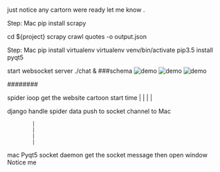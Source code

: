 ###
just notice any cartorn were ready let me know .

Step: Mac
pip install scrapy

cd ${project}
scrapy crawl quotes -o  output.json


Step: Mac
pip install virtualenv
virtualenv venv/bin/activate
pip3.5 install  pyqt5

start websocket server
./chat &
###schema
![demo](https://github.com/jinjin123/GetReady/cartoon.png)
![demo](https://github.com/jinjin123/GetReady/macclient.png)
![demo](https://github.com/jinjin123/GetReady/recivedmsg.png)


########


spider ioop get the  website  cartoon start time
            |
            |
            |
            |

django handle  spider data  push to socket channel to Mac

            |
            |
            |
            |
mac Pyqt5 socket daemon get the socket message then open window Notice me